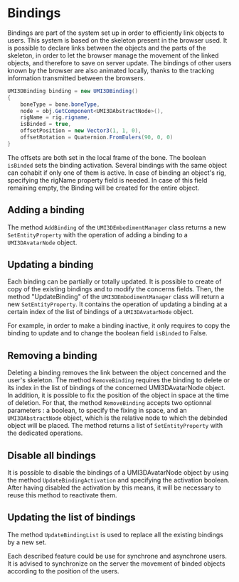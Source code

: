# Bindings

Bindings are part of the system set up in order to efficiently link objects to users. This system is based on the skeleton present in the browser used. It is possible to declare links between the objects and the parts of the skeleton, in order to let the browser manage the movement of the linked objects, and therefore to save on server update. The bindings of other users known by the browser are also animated locally, thanks to the tracking information transmitted between the browsers.

```cs
UMI3DBinding binding = new UMI3DBinding()
{
    boneType = bone.boneType,
    node = obj.GetComponent<UMI3DAbstractNode>(),
    rigName = rig.rigname,
    isBinded = true,
    offsetPosition = new Vector3(1, 1, 0),
    offsetRotation = Quaternion.FromEulers(90, 0, 0)
}
```

The offsets are both set in the local frame of the bone.
The boolean `isBinded` sets the binding activation. Several bindings with the same object can cohabit if only one of them is active.
In case of binding an object's rig, specifying the rigName property field is needed. In case of this field remaining empty, the Binding will be created for the entire object.

## Adding a binding

The method `AddBinding` of the `UMI3DEmbodimentManager` class returns a new `SetEntityProperty` with the operation of adding a binding to a `UMI3DAvatarNode` object.

## Updating a binding

Each binding can be partially or totally updated. It is possible to create of copy of the existing bindings and to modify the concerns fields. Then, the method "UpdateBinding" of the `UMI3DEmbodimentManager` class will return a new `SetEntityProperty`. It contains the operation of updating a binding at a certain index of the list of bindings of a `UMI3DAvatarNode` object.

For example, in order to make a binding inactive, it only requires to copy the binding to update and to change the boolean field `isBinded` to False.

## Removing a binding

Deleting a binding removes the link between the object concerned and the user's skeleton. The method `RemoveBinding` requires the binding to delete or its index in the list of bindings of the concerned UMI3DAvatarNode object. In addition, it is possible to fix the position of the object in space at the time of deletion.
For that, the method `RemoveBinding` accepts two optionnal parameters : a boolean, to specify the fixing in space, and an `UMI3DAbstractNode` object, which is the relative node to which the debinded object will be placed. The method returns a list of `SetEntityProperty` with the dedicated operations.

## Disable all bindings

It is possible to disable the bindings of a UMI3DAvatarNode object by using the method `UpdateBindingActivation` and specifying the activation boolean. After having disabled the activation by this means, it will be necessary to reuse this method to reactivate them.

## Updating the list of bindings

The method `UpdateBindingList` is used to replace all the existing bindings by a new set.

Each described feature could be use for synchrone and asynchrone users. It is advised to synchronize on the server the movement of binded objects according to the position of the users.
